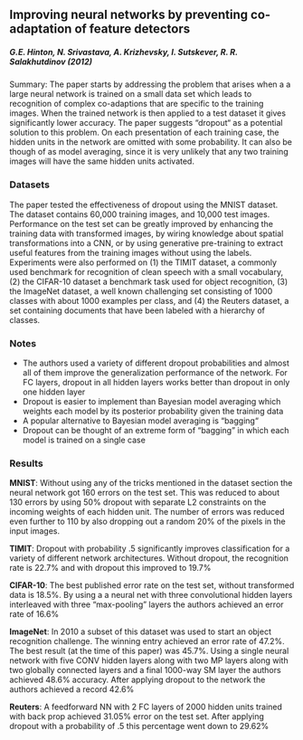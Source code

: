 ## Improving neural networks by preventing co-adaptation of feature detectors

##### **G.E. Hinton, N. Srivastava, A. Krizhevsky, I. Sutskever, R. R. Salakhutdinov (2012)**

Summary: The paper starts by addressing the problem that arises when a a large neural network is trained on a small data set which leads to recognition of complex co-adaptions that are specific to the training images.  When the trained network is then applied to a test dataset it gives significantly lower accuracy.  The paper suggests “dropout“ as a potential solution to this problem.  On each presentation of each training case, the hidden units in the network are omitted with some probability.  It can also be though of as model averaging, since it is very unlikely that any two training images will have the same hidden units activated.  

### Datasets 
The paper tested the effectiveness of dropout using the MNIST dataset.  The dataset contains 60,000 training images, and 10,000 test images.  Performance on the test set can be greatly improved by enhancing the training data with transformed images, by wiring knowledge about spatial transformations into a CNN, or by using generative pre-training to extract useful features from the training images  without using the labels.  Experiments were also performed on (1) the TIMIT dataset, a commonly used benchmark for recognition of clean speech with a small vocabulary, (2) the CIFAR-10 dataset a benchmark task used for object recognition, (3) the ImageNet dataset, a well known challenging set consisting of 1000 classes with about 1000 examples per class, and (4) the Reuters dataset, a set containing documents that have been labeled with a hierarchy of classes.  

### Notes 
- The authors used a variety of different dropout probabilities and almost all of them improve the generalization performance of the network.  For FC layers, dropout in all hidden layers works better than dropout in only one hidden layer
- Dropout is easier to implement than Bayesian model averaging which weights each model by its posterior probability given the training data
- A popular alternative to Bayesian model averaging is “bagging“
- Dropout can be thought of an extreme form of “bagging” in which each model is trained on a single case
### Results 
**MNIST**: Without using any of the tricks mentioned in the dataset section the neural network got 160 errors on the test set.  This was reduced to about 130 errors by using 50% dropout with separate L2 constraints on the incoming weights of each hidden unit.  The number of errors was reduced even further to 110 by also dropping out a random 20% of the pixels in the input images.  

**TIMIT**: Dropout with probability .5 significantly improves classification for a variety of different network architectures.  Without dropout, the recognition rate is 22.7% and with dropout this improved to 19.7%

**CIFAR-10**: The best published error rate on the test set, without transformed data is 18.5%.  By using a a neural net with three convolutional hidden layers interleaved with three “max-pooling” layers the authors achieved an error rate of 16.6% 

**ImageNet**: In 2010 a subset of this dataset was used to start an object recognition challenge.  The winning entry achieved an error rate of 47.2%.  The best result (at the time of this paper) was 45.7%.  Using a single neural network with five CONV hidden layers along with two MP layers along with two globally connected layers and a final 1000-way SM layer the authors achieved 48.6% accuracy.  After applying dropout to the network the authors achieved a record 42.6%

**Reuters**: A feedforward NN with 2 FC layers of 2000 hidden units trained with back prop achieved 31.05% error on the test set.  After applying dropout with a probability of .5 this percentage went down to 29.62% 
